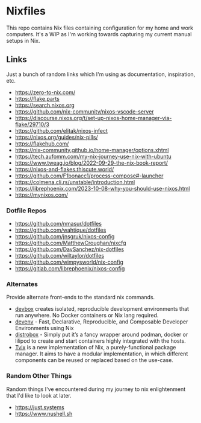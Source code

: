 # Nixfiles

This repo contains Nix files containing configuration for my home and work computers.  It's a WIP as I'm working towards capturing my current manual setups in Nix.


## Links

Just a bunch of random links which I'm using as documentation, inspiration, etc.

* https://zero-to-nix.com/
* https://flake.parts
* https://search.nixos.org
* https://github.com/nix-community/nixos-vscode-server
* https://discourse.nixos.org/t/set-up-nixos-home-manager-via-flake/29710/3
* https://github.com/elitak/nixos-infect
* https://nixos.org/guides/nix-pills/
* https://flakehub.com/
* https://nix-community.github.io/home-manager/options.xhtml
* https://tech.aufomm.com/my-nix-journey-use-nix-with-ubuntu
* https://www.tweag.io/blog/2022-09-29-the-nix-book-report/
* https://nixos-and-flakes.thiscute.world/
* https://github.com/F1bonacc1/process-compose#-launcher
* https://colmena.cli.rs/unstable/introduction.html
* https://librephoenix.com/2023-10-08-why-you-should-use-nixos.html
* https://mynixos.com/


### Dotfile Repos

* https://github.com/nmasur/dotfiles
* https://github.com/wahtique/dotfiles
* https://github.com/jnsgruk/nixos-config
* https://github.com/MatthewCroughan/nixcfg
* https://github.com/DavSanchez/nix-dotfiles
* https://github.com/wiltaylor/dotfiles
* https://github.com/wimpysworld/nix-config
* https://gitlab.com/librephoenix/nixos-config

### Alternates

Provide alternate front-ends to the standard nix commands.

* [devbox](https://www.jetpack.io/devbox) creates isolated, reproducible
  development environments that run anywhere. No Docker containers or Nix lang
  required.
* [devenv](https://devenv.sh/) - Fast, Declarative, Reproducible, and Composable
  Developer Environments using Nix
* [distrobox](https://distrobox.it/) - Simply put it’s a fancy wrapper around
  podman, docker or lilipod to create and start containers highly integrated
  with the hosts.
* [Tvix](https://tvix.dev) is a new implementation of Nix, a purely-functional
  package manager. It aims to have a modular implementation, in which different
  components can be reused or replaced based on the use-case.

### Random Other Things

Random things I've encountered during my journey to nix enlightenment that I'd
like to look at later.

* https://just.systems
* https://www.nushell.sh
